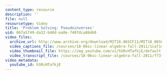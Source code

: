 ```yaml
---
content_type: resource
description: ''
file: null
resourcetype: Video
title: 'Problem Solving: Pseudoinverses'
uid: 067a5749-da32-b40d-ea0e-7407dca864b0
video_files:
  archive_url: http://www.archive.org/download/MIT18.06SCF11/MIT18_06SC_110714_D1_300k.mp4
  video_captions_file: /courses/18-06sc-linear-algebra-fall-2011/1ca714db6079586991b67e4297bccc3c_hSRcHTafkjE.vtt
  video_thumbnail_file: https://img.youtube.com/vi/hSRcHTafkjE/default.jpg
  video_transcript_file: /courses/18-06sc-linear-algebra-fall-2011/f73f557e9c2d8095d837ad3649a4b561_hSRcHTafkjE.pdf
video_metadata:
  youtube_id: hSRcHTafkjE
---
```


